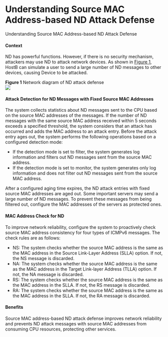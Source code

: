 Understanding Source MAC Address-based ND Attack Defense
========================================================

Understanding Source MAC Address-based ND Attack Defense

#### Context

ND has powerful functions. However, if there is no security mechanism, attackers may use ND to attack network devices. As shown in [Figure 1](#EN-US_CONCEPT_0000001176741953__fig539983713414), HostB can simulate a user to send a large number of ND messages to other devices, causing Device to be attacked.

**Figure 1** Network diagram of ND attack defense  
![](figure/en-us_image_0000001176662085.png)

#### Attack Detection for ND Messages with Fixed Source MAC Addresses

The system collects statistics about ND messages sent to the CPU based on the source MAC addresses of the messages. If the number of ND messages with the same source MAC address received within 5 seconds exceeds a specified threshold, the system considers that an attack has occurred and adds the MAC address to an attack entry. Before the attack entry ages out, the system performs the following operations based on a configured detection mode:

* If the detection mode is set to filter, the system generates log information and filters out ND messages sent from the source MAC address.
* If the detection mode is set to monitor, the system generates only log information and does not filter out ND messages sent from the source MAC address.

After a configured aging time expires, the ND attack entries with fixed source MAC addresses are aged out. Some important servers may send a large number of ND messages. To prevent these messages from being filtered out, configure the MAC addresses of the servers as protected ones.


#### MAC Address Check for ND

To improve network reliability, configure the system to proactively check source MAC address consistency for four types of ICMPv6 messages. The check rules are as follows:

* NS: The system checks whether the source MAC address is the same as the MAC address in the Source Link-Layer Address (SLLA) option. If not, the NS message is discarded.
* NA: The system checks whether the source MAC address is the same as the MAC address in the Target Link-layer Address (TLLA) option. If not, the NA message is discarded.
* RS: The system checks whether the source MAC address is the same as the MAC address in the SLLA. If not, the RS message is discarded.
* RA: The system checks whether the source MAC address is the same as the MAC address in the SLLA. If not, the RA message is discarded.

#### Benefits

Source MAC address-based ND attack defense improves network reliability and prevents ND attack messages with source MAC addresses from consuming CPU resources, protecting other services.